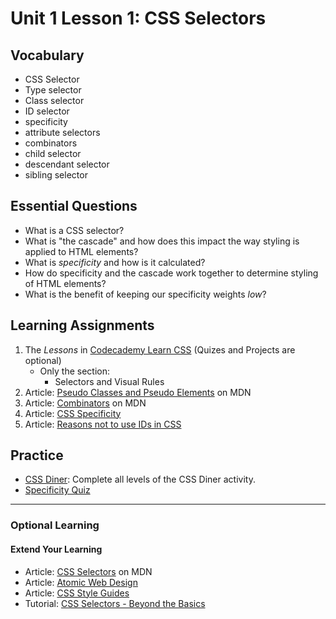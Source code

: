 # Unit 1 Lesson 1: CSS Selectors
## Vocabulary
* CSS Selector
* Type selector
* Class selector
* ID selector
* specificity
* attribute selectors
* combinators
* child selector
* descendant selector
* sibling selector

## Essential Questions
* What is a CSS selector?
* What is "the cascade" and how does this impact the way styling is applied to HTML elements?
* What is _specificity_ and how is it calculated?
* How do specificity and the cascade work together to determine styling of HTML elements?
* What is the benefit of keeping our specificity weights _low_?

## Learning Assignments
1. The *Lessons* in [Codecademy Learn CSS](https://www.codecademy.com/learn/learn-css) (Quizes and Projects are optional) 
   * Only the section:
       * Selectors and Visual Rules
2. Article: [Pseudo Classes and Pseudo Elements](https://developer.mozilla.org/en-US/docs/Learn/CSS/Building_blocks/Selectors/Pseudo-classes_and_pseudo-elements) on MDN
3. Article: [Combinators](https://developer.mozilla.org/en-US/docs/Learn/CSS/Building_blocks/Selectors/Combinators) on MDN
4. Article: [CSS Specificity](https://developer.mozilla.org/en-US/docs/Web/CSS/Specificity)
6. Article: [Reasons not to use IDs in CSS](https://dev.to/clairecodes/reasons-not-to-use-ids-in-css-4ni4)

## Practice 
* [CSS Diner](https://flukeout.github.io/): Complete all levels of the CSS Diner activity.
* [Specificity Quiz](https://mjswensen.github.io/css-power-ups/the-cascade-and-specificity/specificity-quiz/)
___

### Optional Learning

#### Extend Your Learning
* Article: [CSS Selectors](https://developer.mozilla.org/en-US/docs/Learn/CSS/Building_blocks/Selectors) on MDN
* Article: [Atomic Web Design](http://bradfrost.com/blog/post/atomic-web-design/)
* Article: [CSS Style Guides](https://css-tricks.com/css-style-guides/)
* Tutorial: [CSS Selectors - Beyond the Basics](https://teamtreehouse.com/library/css-selectors)
